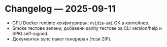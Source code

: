 # Changelog — 2025-09-11
- GPU Docker runtime конфигуриран; `nvidia-smi` OK в контейнер.
- Smoke тестове зелени; добавени sanity тестове за CLI version/help и SPKI self-signed.
- Документен sync пакет генериран (този ZIP).
